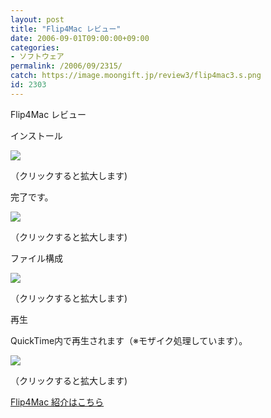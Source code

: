```yaml
---
layout: post
title: "Flip4Mac レビュー"
date: 2006-09-01T09:00:00+09:00
categories:
- ソフトウェア
permalink: /2006/09/2315/
catch: https://image.moongift.jp/review3/flip4mac3.s.png
id: 2303
---
```

Flip4Mac レビュー  
<!--more-->

インストール

  

[![](https://image.moongift.jp/review3/flip4mac1.s.png)](https://image.moongift.jp/review3/flip4mac1.png)  
  
（クリックすると拡大します)

  

完了です。

  

[![](https://image.moongift.jp/review3/flip4mac2.s.png)](https://image.moongift.jp/review3/flip4mac2.png)  
  
（クリックすると拡大します)

  

ファイル構成

  

[![](https://image.moongift.jp/review3/flip4mac3.s.png)](https://image.moongift.jp/review3/flip4mac3.png)  
  
（クリックすると拡大します)

  

再生

  

QuickTime内で再生されます（※モザイク処理しています）。

  

[![](https://image.moongift.jp/review3/flip4mac4.s.png)](https://image.moongift.jp/review3/flip4mac4.png)  
  
（クリックすると拡大します)

  

[Flip4Mac 紹介はこちら](http://fw.moongift.jp/intro/i-2307.html)

